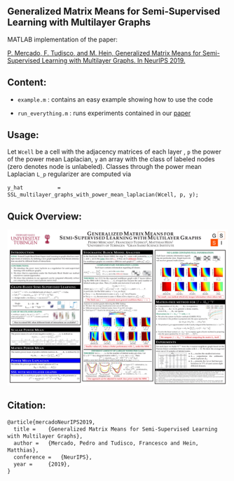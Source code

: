## Generalized Matrix Means for Semi-Supervised Learning with Multilayer Graphs

MATLAB implementation of the paper:

[P. Mercado, F. Tudisco, and M. Hein, Generalized Matrix Means for Semi-Supervised Learning with Multilayer Graphs. In NeurIPS 2019.](https://github.com/melopeo/PM_SSL/blob/master/PaperAndPoster/paper_Short.pdf)

## Content:
- `example.m` : contains an easy example showing how to use the code

- `run_everything.m` : runs experiments contained in our [paper](https://github.com/melopeo/PM_SSL/blob/master/PaperAndPoster/paper_Short.pdf)
 
## Usage:
Let `Wcell` be a cell with the adjacency matrices of each layer , `p` the power of the power mean Laplacian, `y` an array with the class of labeled nodes (zero denotes node is unlabeled). Classes through the power mean Laplacian `L_p` regularizer are computed via
```
y_hat           = SSL_multilayer_graphs_with_power_mean_laplacian(Wcell, p, y);
```

## Quick Overview:
![](https://github.com/melopeo/PM_SSL/blob/master/PaperAndPoster/poster.jpg)

## Citation:
```
@article{mercadoNeurIPS2019,
  title = 	 {Generalized Matrix Means for Semi-Supervised Learning with Multilayer Graphs},
  author = 	 {Mercado, Pedro and Tudisco, Francesco and Hein, Matthias},
  conference = 	 {NeurIPS},
  year = 	 {2019},
}

```
